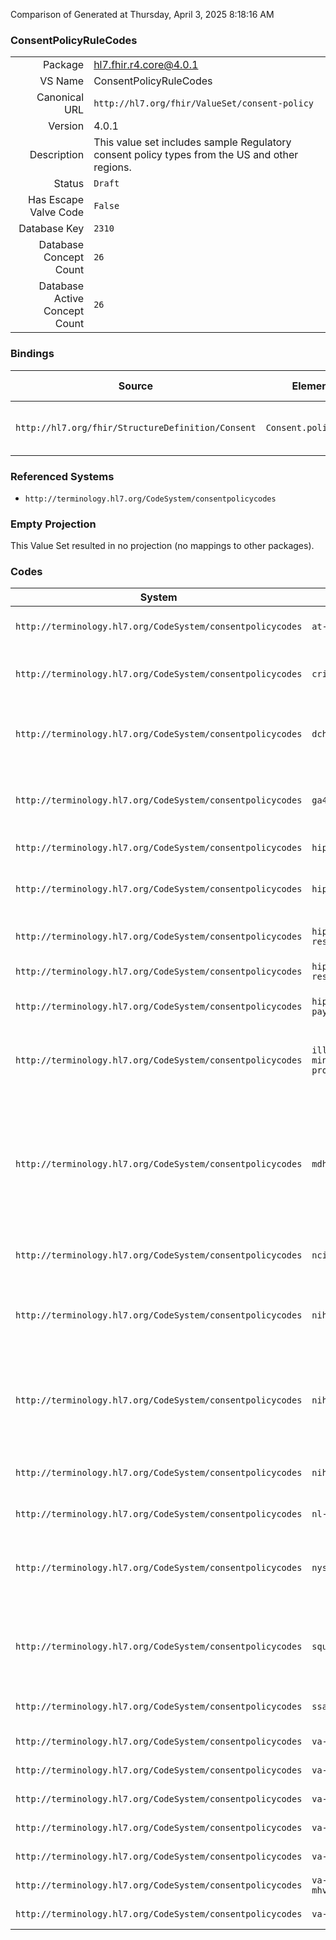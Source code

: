 Comparison of 
Generated at Thursday, April 3, 2025 8:18:16 AM

### ConsentPolicyRuleCodes

|      |     |
| ---: | --- |
| Package | hl7.fhir.r4.core@4.0.1 |
| VS Name | ConsentPolicyRuleCodes |
| Canonical URL | `http://hl7.org/fhir/ValueSet/consent-policy` |
| Version | 4.0.1 |
| Description | This value set includes sample Regulatory consent policy types from the US and other regions. |
| Status | `Draft` |
| Has Escape Valve Code | `False` |
| Database Key | `2310` |
| Database Concept Count | `26` |
| Database Active Concept Count | `26` |
### Bindings

| Source | Element | Binding | Strength | Element Short |
| ------ | ------- | ------- | -------- | ------------- |
| `http://hl7.org/fhir/StructureDefinition/Consent` | `Consent.policyRule` | `http://hl7.org/fhir/ValueSet/consent-policy` | `Extensible` | Regulation that this consents to |

### Referenced Systems

* `http://terminology.hl7.org/CodeSystem/consentpolicycodes`
### Empty Projection

This Value Set resulted in no projection (no mappings to other packages).

### Codes

| System | Code | Display |
| ------ | ---- | ------- |
| `http://terminology.hl7.org/CodeSystem/consentpolicycodes` | `at-elga` | AT ELGA Opt-in Consent |
| `http://terminology.hl7.org/CodeSystem/consentpolicycodes` | `cric` | Common Rule Informed Consent |
| `http://terminology.hl7.org/CodeSystem/consentpolicycodes` | `dch-3927` | Michigan behavior and mental health consent |
| `http://terminology.hl7.org/CodeSystem/consentpolicycodes` | `ga4gh` | Population origins and ancestry research consent |
| `http://terminology.hl7.org/CodeSystem/consentpolicycodes` | `hipaa-auth` | HIPAA Authorization |
| `http://terminology.hl7.org/CodeSystem/consentpolicycodes` | `hipaa-npp` | HIPAA Notice of Privacy Practices |
| `http://terminology.hl7.org/CodeSystem/consentpolicycodes` | `hipaa-research` | HIPAA Research Authorization |
| `http://terminology.hl7.org/CodeSystem/consentpolicycodes` | `hipaa-restrictions` | HIPAA Restrictions |
| `http://terminology.hl7.org/CodeSystem/consentpolicycodes` | `hipaa-self-pay` | HIPAA Self-Pay Restriction |
| `http://terminology.hl7.org/CodeSystem/consentpolicycodes` | `illinois-minor-procedure` | Illinois Consent by Minors to Medical Procedures |
| `http://terminology.hl7.org/CodeSystem/consentpolicycodes` | `mdhhs-5515` | Michigan MDHHS-5515 Consent to Share Behavioral Health Information for Care Coordination Purposes |
| `http://terminology.hl7.org/CodeSystem/consentpolicycodes` | `nci` | NCI Cancer Clinical Trial consent |
| `http://terminology.hl7.org/CodeSystem/consentpolicycodes` | `nih-527` | NIH Authorization for the Release of Medical Information |
| `http://terminology.hl7.org/CodeSystem/consentpolicycodes` | `nih-grdr` | NIH Global Rare Disease Patient Registry and Data Repository consent |
| `http://terminology.hl7.org/CodeSystem/consentpolicycodes` | `nih-hipaa` | HHS NIH HIPAA Research Authorization |
| `http://terminology.hl7.org/CodeSystem/consentpolicycodes` | `nl-lsp` | NL LSP Permission |
| `http://terminology.hl7.org/CodeSystem/consentpolicycodes` | `nyssipp` | New York State Surgical and Invasive Procedure Protocol |
| `http://terminology.hl7.org/CodeSystem/consentpolicycodes` | `squaxin` | Squaxin Indian behavioral health and HIPAA consent |
| `http://terminology.hl7.org/CodeSystem/consentpolicycodes` | `ssa-827` | SSA Authorization to Disclose |
| `http://terminology.hl7.org/CodeSystem/consentpolicycodes` | `va-10-0484` | VA Form 10-0484 |
| `http://terminology.hl7.org/CodeSystem/consentpolicycodes` | `va-10-0485` | VA Form 10-0485 |
| `http://terminology.hl7.org/CodeSystem/consentpolicycodes` | `va-10-10116` | VA Form 10-10-10116 |
| `http://terminology.hl7.org/CodeSystem/consentpolicycodes` | `va-10-5345` | VA Form 10-5345 |
| `http://terminology.hl7.org/CodeSystem/consentpolicycodes` | `va-10-5345a` | VA Form 10-5345a |
| `http://terminology.hl7.org/CodeSystem/consentpolicycodes` | `va-10-5345a-mhv` | VA Form 10-5345a-MHV |
| `http://terminology.hl7.org/CodeSystem/consentpolicycodes` | `va-21-4142` | VA Form 21-4142 |
